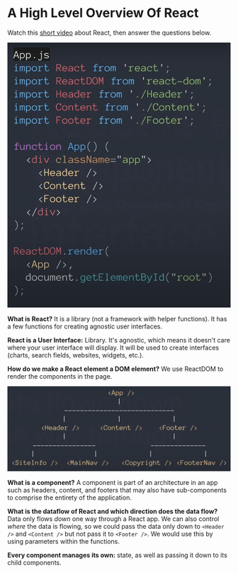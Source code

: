 # A High Level Overview Of React

Watch this [short video](https://www.youtube.com/watch?v=FRjlF74_EZk) about React, then answer the questions below.

![react](301\react.jpg)

**What is React?**
It is a library (not a framework with helper functions). It has a few functions for creating agnostic user interfaces.

**React is a User Interface:** Library. It's agnostic, which means it doesn't care where your user interface will display. It will be used to create interfaces (charts, search fields, websites, widgets, etc.). 

**How do we make a React element a DOM element?**
We use ReactDOM to render the components in the page.

![component tree](301\component-tree.JPG)

**What is a component?**
A component is part of an architecture in an app such as headers, content, and footers that may also have sub-components to comprise the entirety of the application.

**What is the dataflow of React and which direction does the data flow?**
Data only flows *down* one way through a React app. We can also control *where* the data is flowing, so we could pass the data only down to `<Header />` and `<Content />` but not pass it to `<Footer />`. We would use this by using parameters within the functions.

**Every component manages its own:** state, as well as passing it down to its child components.
